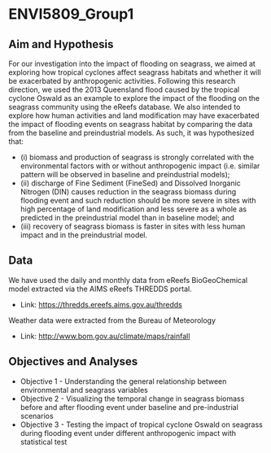# ENVI5809_Group1

## Aim and Hypothesis
For our investigation into the impact of flooding on seagrass, we aimed at exploring how tropical cyclones affect seagrass habitats and whether it will be exacerbated by anthropogenic activities. Following this research direction, we used the 2013 Queensland flood caused by the tropical cyclone Oswald as an example to explore the impact of the flooding on the seagrass community using the eReefs database. We also intended to explore how human activities and land modification may have exacerbated the impact of flooding events on seagrass habitat by comparing the data from the baseline and preindustrial models. As such, it was hypothesized that:
- (i) biomass and production of seagrass is strongly correlated with the environmental factors with or without anthropogenic impact (i.e. similar pattern will be observed in baseline and preindustrial models);
- (ii) discharge of Fine Sediment (FineSed) and Dissolved Inorganic Nitrogen (DIN) causes reduction in the seagrass biomass during flooding event and such reduction should be more severe in sites with high percentage of land modification and less severe as a whole as predicted in the preindustrial model than in baseline model; and
- (iii) recovery of seagrass biomass is faster in sites with less human impact and in the preindustrial model.

## Data
We have used the daily and monthly data from eReefs BioGeoChemical model extracted via the AIMS eReefs THREDDS portal.
- Link: https://thredds.ereefs.aims.gov.au/thredds

Weather data were extracted from the Bureau of Meteorology
- Link: http://www.bom.gov.au/climate/maps/rainfall

## Objectives and Analyses
- Objective 1 - Understanding the general relationship between environmental and seagrass variables
- Objective 2 - Visualizing the temporal change in seagrass biomass before and after flooding event under baseline and pre-industrial scenarios
- Objective 3 - Testing the impact of tropical cyclone Oswald on seagrass during flooding event under different anthropogenic impact with statistical test 
